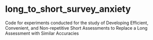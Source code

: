 # long_to_short_survey_anxiety
Code for experiments conducted for the study of Developing Efficient, Convenient, and Non-repetitive Short Assessments to Replace a Long Assessment with Similar Accuracies
